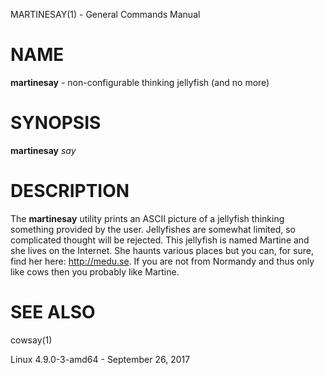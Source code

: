 MARTINESAY(1) - General Commands Manual

# NAME

**martinesay** - non-configurable thinking jellyfish (and no more)

# SYNOPSIS

**martinesay**
*say*

# DESCRIPTION

The
**martinesay**
utility prints an ASCII picture of a jellyfish thinking something provided by
the user. Jellyfishes are somewhat limited, so complicated thought will be
rejected.
This jellyfish is named Martine and she lives on the Internet. She
haunts various places but you can, for sure, find her here:
http://medu.se.
If you are not from Normandy and thus only like cows then you probably like
Martine.

# SEE ALSO

cowsay(1)

Linux 4.9.0-3-amd64 - September 26, 2017
